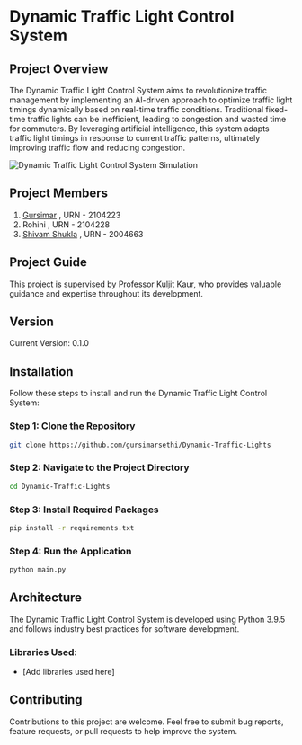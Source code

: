 # Dynamic Traffic Light Control System

## Project Overview

The Dynamic Traffic Light Control System aims to revolutionize traffic management by implementing an AI-driven approach to optimize traffic light timings dynamically based on real-time traffic conditions. Traditional fixed-time traffic lights can be inefficient, leading to congestion and wasted time for commuters. By leveraging artificial intelligence, this system adapts traffic light timings in response to current traffic patterns, ultimately improving traffic flow and reducing congestion.

![Dynamic Traffic Light Control System Simulation](https://cdn.jsdelivr.net/gh/thanksduck/for-project@main/ai_traffic_system/images/dtlcs.png)
## Project Members

1. [Gursimar](https://github.com/gursimarsethi) , URN - 2104223
2. Rohini , URN - 2104228
3. [Shivam Shukla](https://github.com/sivm99) , URN - 2004663

## Project Guide

This project is supervised by Professor Kuljit Kaur, who provides valuable guidance and expertise throughout its development.

## Version

Current Version: 0.1.0

## Installation

Follow these steps to install and run the Dynamic Traffic Light Control System:

### Step 1: Clone the Repository

```bash
git clone https://github.com/gursimarsethi/Dynamic-Traffic-Lights
```

### Step 2: Navigate to the Project Directory

```bash
cd Dynamic-Traffic-Lights
```

### Step 3: Install Required Packages

```bash
pip install -r requirements.txt
```

### Step 4: Run the Application

```bash
python main.py
```

## Architecture

The Dynamic Traffic Light Control System is developed using Python 3.9.5 and follows industry best practices for software development.

### Libraries Used:

- [Add libraries used here]

## Contributing

Contributions to this project are welcome. Feel free to submit bug reports, feature requests, or pull requests to help improve the system.

